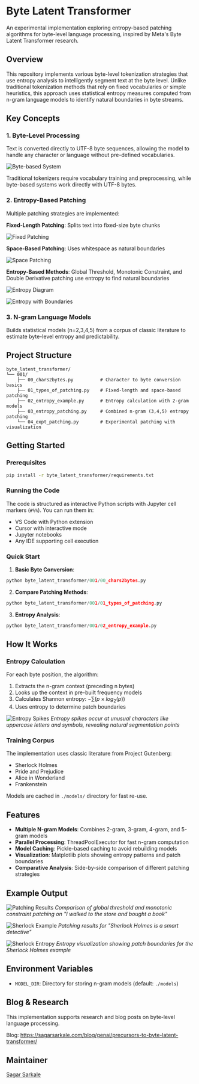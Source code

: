 # Byte Latent Transformer

An experimental implementation exploring entropy-based patching algorithms for byte-level language processing, inspired by Meta's Byte Latent Transformer research.

## Overview

This repository implements various byte-level tokenization strategies that use entropy analysis to intelligently segment text at the byte level. Unlike traditional tokenization methods that rely on fixed vocabularies or simple heuristics, this approach uses statistical entropy measures computed from n-gram language models to identify natural boundaries in byte streams.

## Key Concepts

### 1. Byte-Level Processing
Text is converted directly to UTF-8 byte sequences, allowing the model to handle any character or language without pre-defined vocabularies.

![Byte-based System](https://sagarsarkale.com/blt1/001-byte-based.png)

Traditional tokenizers require vocabulary training and preprocessing, while byte-based systems work directly with UTF-8 bytes.

### 2. Entropy-Based Patching
Multiple patching strategies are implemented:

**Fixed-Length Patching**: Splits text into fixed-size byte chunks

![Fixed Patching](https://sagarsarkale.com/blt1/003-fixed-patching.png)

**Space-Based Patching**: Uses whitespace as natural boundaries

![Space Patching](https://sagarsarkale.com/blt1/004-space-patching.png)

**Entropy-Based Methods**: Global Threshold, Monotonic Constraint, and Double Derivative patching use entropy to find natural boundaries

![Entropy Diagram](https://sagarsarkale.com/blt1/005-entropy-diagram-1.0.png)

![Entropy with Boundaries](https://sagarsarkale.com/blt1/005-entropy-diagram-1.1.jpeg)

### 3. N-gram Language Models
Builds statistical models (n=2,3,4,5) from a corpus of classic literature to estimate byte-level entropy and predictability.

## Project Structure

```
byte_latent_transformer/
└── 001/
    ├── 00_chars2bytes.py          # Character to byte conversion basics
    ├── 01_types_of_patching.py    # Fixed-length and space-based patching
    ├── 02_entropy_example.py      # Entropy calculation with 2-gram models
    ├── 03_entropy_patching.py     # Combined n-gram (3,4,5) entropy patching
    └── 04_expt_patching.py        # Experimental patching with visualization
```

## Getting Started

### Prerequisites

```bash
pip install -r byte_latent_transformer/requirements.txt
```

### Running the Code

The code is structured as interactive Python scripts with Jupyter cell markers (`#%%`). You can run them in:
- VS Code with Python extension
- Cursor with interactive mode
- Jupyter notebooks
- Any IDE supporting cell execution

### Quick Start

1. **Basic Byte Conversion**:
```python
python byte_latent_transformer/001/00_chars2bytes.py
```

2. **Compare Patching Methods**:
```python
python byte_latent_transformer/001/01_types_of_patching.py
```

3. **Entropy Analysis**:
```python
python byte_latent_transformer/001/02_entropy_example.py
```

## How It Works

### Entropy Calculation

For each byte position, the algorithm:
1. Extracts the n-gram context (preceding n bytes)
2. Looks up the context in pre-built frequency models
3. Calculates Shannon entropy: $-\sum(p \times log_2(p))$
4. Uses entropy to determine patch boundaries

![Entropy Spikes](https://sagarsarkale.com/blt1/006-entropy-diagram-2.png)
*Entropy spikes occur at unusual characters like uppercase letters and symbols, revealing natural segmentation points*

### Training Corpus

The implementation uses classic literature from Project Gutenberg:
- Sherlock Holmes
- Pride and Prejudice
- Alice in Wonderland
- Frankenstein

Models are cached in `./models/` directory for fast re-use.

## Features

- **Multiple N-gram Models**: Combines 2-gram, 3-gram, 4-gram, and 5-gram models
- **Parallel Processing**: ThreadPoolExecutor for fast n-gram computation
- **Model Caching**: Pickle-based caching to avoid rebuilding models
- **Visualization**: Matplotlib plots showing entropy patterns and patch boundaries
- **Comparative Analysis**: Side-by-side comparison of different patching strategies

## Example Output

![Patching Results](https://sagarsarkale.com/blt1/008-patches-1.png)
*Comparison of global threshold and monotonic constraint patching on "I walked to the store and bought a book"*

![Sherlock Example](https://sagarsarkale.com/blt1/008-patches-2.png)
*Patching results for "Sherlock Holmes is a smart detective"*

![Sherlock Entropy](https://sagarsarkale.com/blt1/008-patches-3.png)
*Entropy visualization showing patch boundaries for the Sherlock Holmes example*

## Environment Variables

- `MODEL_DIR`: Directory for storing n-gram models (default: `./models`)

## Blog & Research

This implementation supports research and blog posts on byte-level language processing.

Blog: https://sagarsarkale.com/blog/genai/precursors-to-byte-latent-transformer/

## Maintainer

[Sagar Sarkale](https://www.linkedin.com/in/sagar-sarkale)
